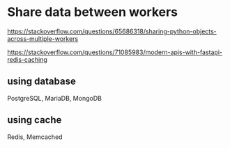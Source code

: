 # Share data between workers
https://stackoverflow.com/questions/65686318/sharing-python-objects-across-multiple-workers

https://stackoverflow.com/questions/71085983/modern-apis-with-fastapi-redis-caching

## using database
PostgreSQL, MariaDB, MongoDB

## using cache
Redis, Memcached
